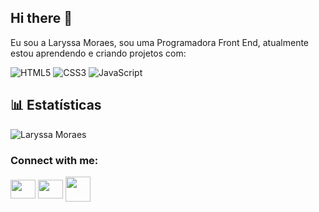 ## Hi there :wilted_flower:

 Eu sou a Laryssa Moraes, sou uma Programadora Front End, atualmente estou aprendendo e criando projetos com:


![HTML5](https://img.shields.io/badge/html5-%23E34F26.svg?style=for-the-badge&logo=html5&logoColor=white)
![CSS3](https://img.shields.io/badge/css3-%231572B6.svg?style=for-the-badge&logo=css3&logoColor=white)
![JavaScript](https://img.shields.io/badge/JavaScript-F7DF1E.svg?style=for-the-badge&logo=JavaScript&logoColor=black)

## 📊 Estatísticas

![Laryssa Moraes](https://github-readme-stats.vercel.app/api?username=Lary261&show_icons=true&theme=radical)

<h3 align="left">Connect with me:</h3>
<p align="left">
<a href="https://www.linkedin.com/in/laryssa-kauane-cunha-moraes/" target="blank"><img align="center" src="https://cdn.jsdelivr.net/npm/simple-icons@3.0.1/icons/linkedin.svg" alt="" height="30" width="40" /></a>
<a href="https://www.instagram.com/laryssa_moraes2006/" target="blank"><img align="center" src="https://cdn.jsdelivr.net/npm/simple-icons@3.0.1/icons/instagram.svg" alt="" height="30" width="40" /></a>
<a href="https://wa.me/49988822426" target="blank"><img align="center" src="https://img.icons8.com/material/24/whatsapp--v6.png" alt="" height="40" width="40" /></a>

</p>

